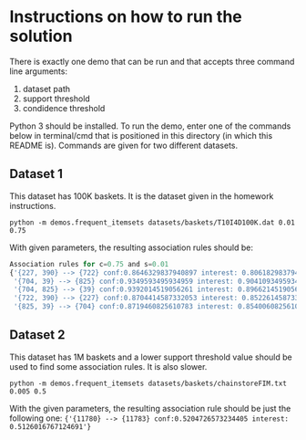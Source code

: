 # Instructions on how to run the solution

There is exactly one demo that can be run and that accepts three command line arguments:

1. dataset path
2. support threshold
3. condidence threshold

Python 3 should be installed. To run the demo, enter one of the commands below in terminal/cmd that is positioned in this directory (in which this README is). Commands are given for two different datasets.

## Dataset 1

This dataset has 100K baskets. It is the dataset given in the homework instructions.

`python -m demos.frequent_itemsets datasets/baskets/T10I4D100K.dat 0.01 0.75`

With given parameters, the resulting association rules should be:

```js
Association rules for c=0.75 and s=0.01
{'{227, 390} --> {722} conf:0.8646329837940897 interest: 0.8061829837940897',
 '{704, 39} --> {825} conf:0.9349593495934959 interest: 0.9041093495934959',
 '{704, 825} --> {39} conf:0.9392014519056261 interest: 0.8966214519056261',
 '{722, 390} --> {227} conf:0.8704414587332053 interest: 0.8522614587332054',
 '{825, 39} --> {704} conf:0.8719460825610783 interest: 0.8540060825610784'}
```

## Dataset 2

This dataset has 1M baskets and a lower support threshold value should be used to find some association rules. It is also slower.

`python -m demos.frequent_itemsets datasets/baskets/chainstoreFIM.txt 0.005 0.5`

With the given parameters, the resulting association rule should be just the following one:
```{'{11780} --> {11783} conf:0.5204726573234405 interest: 0.5126016767124691'}```
